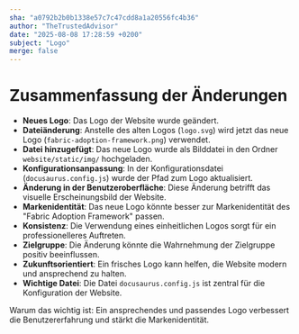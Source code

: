 ```yaml
---
sha: "a0792b2b0b1338e57c7c47cdd8a1a20556fc4b36"
author: "TheTrustedAdvisor"
date: "2025-08-08 17:28:59 +0200"
subject: "Logo"
merge: false
---
```


# Zusammenfassung der Änderungen

- **Neues Logo**: Das Logo der Website wurde geändert. 
- **Dateiänderung**: Anstelle des alten Logos (`logo.svg`) wird jetzt das neue Logo (`fabric-adoption-framework.png`) verwendet.
- **Datei hinzugefügt**: Das neue Logo wurde als Bilddatei in den Ordner `website/static/img/` hochgeladen.
- **Konfigurationsanpassung**: In der Konfigurationsdatei (`docusaurus.config.js`) wurde der Pfad zum Logo aktualisiert.
- **Änderung in der Benutzeroberfläche**: Diese Änderung betrifft das visuelle Erscheinungsbild der Website.
- **Markenidentität**: Das neue Logo könnte besser zur Markenidentität des "Fabric Adoption Framework" passen.
- **Konsistenz**: Die Verwendung eines einheitlichen Logos sorgt für ein professionelleres Auftreten.
- **Zielgruppe**: Die Änderung könnte die Wahrnehmung der Zielgruppe positiv beeinflussen.
- **Zukunftsorientiert**: Ein frisches Logo kann helfen, die Website modern und ansprechend zu halten.
- **Wichtige Datei**: Die Datei `docusaurus.config.js` ist zentral für die Konfiguration der Website.

Warum das wichtig ist: Ein ansprechendes und passendes Logo verbessert die Benutzererfahrung und stärkt die Markenidentität.

